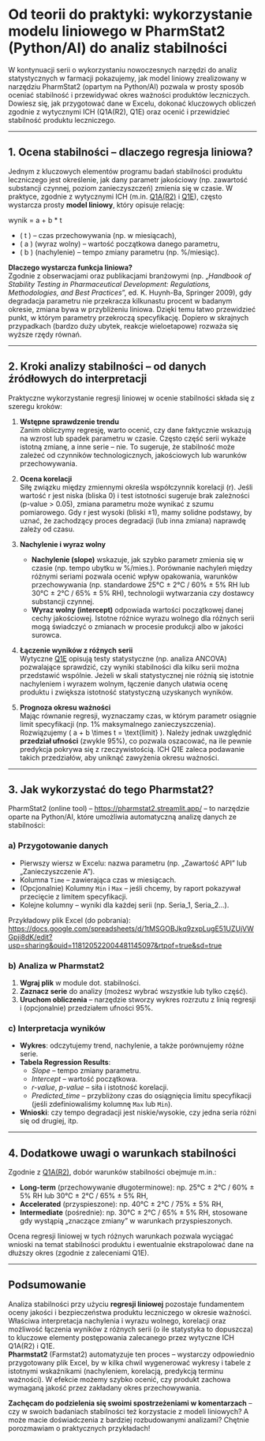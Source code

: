 # Od teorii do praktyki: wykorzystanie modelu liniowego w PharmStat2 (Python/AI) do analiz stabilności

W kontynuacji serii o wykorzystaniu nowoczesnych narzędzi do analiz statystycznych w farmacji pokazujemy, jak model liniowy zrealizowany w narzędziu PharmStat2 (opartym na Python/AI) pozwala w prosty sposób oceniać stabilność i przewidywać okres ważności produktów leczniczych. Dowiesz się, jak przygotować dane w Excelu, dokonać kluczowych obliczeń zgodnie z wytycznymi ICH (Q1A(R2), Q1E) oraz ocenić i przewidzieć stabilność produktu leczniczego.

---

## 1. Ocena stabilności – dlaczego regresja liniowa?

Jednym z kluczowych elementów programu badań stabilności produktu leczniczego jest określenie, jak dany parametr jakościowy (np. zawartość substancji czynnej, poziom zanieczyszczeń) zmienia się w czasie. W praktyce, zgodnie z wytycznymi ICH (m.in. [Q1A(R2)](https://www.ema.europa.eu/en/documents/scientific-guideline/ich-q-1-stability-testing-new-drug-substances-products-step-5_en.pdf) i [Q1E](https://www.ema.europa.eu/en/documents/scientific-guideline/ich-q-1-e-evaluation-stability-data-step-5_en.pdf)), często wystarcza prosty **model liniowy**, który opisuje relację:


wynik = a + b * t

- \( t \) – czas przechowywania (np. w miesiącach),  
- \( a \) (wyraz wolny) – wartość początkowa danego parametru,  
- \( b \) (nachylenie) – tempo zmiany parametru (np. %/miesiąc).

**Dlaczego wystarcza funkcja liniowa?**  
Zgodnie z obserwacjami oraz publikacjami branżowymi (np. „*Handbook of Stability Testing in Pharmaceutical Development: Regulations, Methodologies, and Best Practices*”, ed. K. Huynh-Ba, Springer 2009), gdy degradacja parametru nie przekracza kilkunastu procent w badanym okresie, zmiana bywa w przybliżeniu liniowa. Dzięki temu łatwo przewidzieć punkt, w którym parametry przekroczą specyfikację. Dopiero w skrajnych przypadkach (bardzo duży ubytek, reakcje wieloetapowe) rozważa się wyższe rzędy równań.

---

## 2. Kroki analizy stabilności – od danych źródłowych do interpretacji

Praktyczne wykorzystanie regresji liniowej w ocenie stabilności składa się z szeregu kroków:

1. **Wstępne sprawdzenie trendu**  
   Zanim obliczymy regresję, warto ocenić, czy dane faktycznie wskazują na wzrost lub spadek parametru w czasie. Często część serii wykaże istotną zmianę, a inne serie – nie. To sugeruje, że stabilność może zależeć od czynników technologicznych, jakościowych lub warunków przechowywania.

2. **Ocena korelacji**  
   Siłę związku między zmiennymi określa współczynnik korelacji (r). Jeśli wartość r jest niska (bliska 0) i test istotności sugeruje brak zależności (p-value > 0.05), zmiana parametru może wynikać z szumu pomiarowego. Gdy r jest wysoki (bliski ±1), mamy solidne podstawy, by uznać, że zachodzący proces degradacji (lub inna zmiana) naprawdę zależy od czasu.

3. **Nachylenie i wyraz wolny**  
   - **Nachylenie (slope)** wskazuje, jak szybko parametr zmienia się w czasie (np. tempo ubytku w %/mies.). Porównanie nachyleń między różnymi seriami pozwala ocenić wpływ opakowania, warunków przechowywania (np. standardowe 25°C ± 2°C / 60% ± 5% RH lub 30°C ± 2°C / 65% ± 5% RH), technologii wytwarzania czy dostawcy substancji czynnej.  
   - **Wyraz wolny (intercept)** odpowiada wartości początkowej danej cechy jakościowej. Istotne różnice wyrazu wolnego dla różnych serii mogą świadczyć o zmianach w procesie produkcji albo w jakości surowca.

4. **Łączenie wyników z różnych serii**  
   Wytyczne [Q1E](https://www.ema.europa.eu/en/documents/scientific-guideline/ich-q-1-e-evaluation-stability-data-step-5_en.pdf) opisują testy statystyczne (np. analiza ANCOVA) pozwalające sprawdzić, czy wyniki stabilności dla kilku serii można przedstawić wspólnie. Jeżeli w skali statystycznej nie różnią się istotnie nachyleniem i wyrazem wolnym, łączenie danych ułatwia ocenę produktu i zwiększa istotność statystyczną uzyskanych wyników.

5. **Prognoza okresu ważności**  
   Mając równanie regresji, wyznaczamy czas, w którym parametr osiągnie limit specyfikacji (np. 1% maksymalnego zanieczyszczenia). Rozwiązujemy \( a + b \times t = \text{limit} \). Należy jednak uwzględnić **przedział ufności** (zwykle 95%), co pozwala oszacować, na ile pewnie predykcja pokrywa się z rzeczywistością. ICH Q1E zaleca podawanie takich przedziałów, aby uniknąć zawyżenia okresu ważności.

---

## 3. Jak wykorzystać do tego Pharmstat2?

PharmStat2 (online tool) – https://pharmstat2.streamlit.app/ – to narzędzie oparte na Python/AI, które umożliwia automatyczną analizę danych ze stabilności:

### a) Przygotowanie danych

- Pierwszy wiersz w Excelu: nazwa parametru (np. „Zawartość API” lub „Zanieczyszczenie A”).
- Kolumna `Time` – zawierająca czas w miesiącach.
- (Opcjonalnie) Kolumny `Min` i `Max` – jeśli chcemy, by raport pokazywał przecięcie z limitem specyfikacji.
- Kolejne kolumny – wyniki dla każdej serii (np. Seria_1, Seria_2…).

Przykładowy plik Excel (do pobrania):
https://docs.google.com/spreadsheets/d/1tMSGOBJkq9zxpLugE51UZUjVWGpji8dK/edit?usp=sharing&ouid=118120522004481145097&rtpof=true&sd=true

### b) Analiza w Pharmstat2

1. **Wgraj plik** w module dot. stabilności.  
2. **Zaznacz serie** do analizy (możesz wybrać wszystkie lub tylko część).  
3. **Uruchom obliczenia** – narzędzie stworzy wykres rozrzutu z linią regresji i (opcjonalnie) przedziałem ufności 95%.

### c) Interpretacja wyników

- **Wykres**: odczytujemy trend, nachylenie, a także porównujemy różne serie.  
- **Tabela Regression Results**:  
  - *Slope* – tempo zmiany parametru.  
  - *Intercept* – wartość początkowa.  
  - *r-value*, *p-value* – siła i istotność korelacji.  
  - *Predicted_time* – przybliżony czas do osiągnięcia limitu specyfikacji (jeśli zdefiniowaliśmy kolumnę `Max` lub `Min`).  
- **Wnioski**: czy tempo degradacji jest niskie/wysokie, czy jedna seria różni się od drugiej, itp.

---

## 4. Dodatkowe uwagi o warunkach stabilności

Zgodnie z [Q1A(R2)](https://www.ema.europa.eu/en/documents/scientific-guideline/ich-q-1-stability-testing-new-drug-substances-products-step-5_en.pdf), dobór warunków stabilności obejmuje m.in.:

- **Long-term** (przechowywanie długoterminowe): np. 25°C ± 2°C / 60% ± 5% RH lub 30°C ± 2°C / 65% ± 5% RH,  
- **Accelerated** (przyspieszone): np. 40°C ± 2°C / 75% ± 5% RH,  
- **Intermediate** (pośrednie): np. 30°C ± 2°C / 65% ± 5% RH, stosowane gdy wystąpią „znaczące zmiany” w warunkach przyspieszonych.

Ocena regresji liniowej w tych różnych warunkach pozwala wyciągać wnioski na temat stabilności produktu i ewentualnie ekstrapolować dane na dłuższy okres (zgodnie z zaleceniami Q1E).

---

## Podsumowanie

Analiza stabilności przy użyciu **regresji liniowej** pozostaje fundamentem oceny jakości i bezpieczeństwa produktu leczniczego w okresie ważności. Właściwa interpretacja nachylenia i wyrazu wolnego, korelacji oraz możliwość łączenia wyników z różnych serii (o ile statystyka to dopuszcza) to kluczowe elementy postępowania zalecanego przez wytyczne ICH Q1A(R2) i Q1E.  
**Pharmstat2** (Farmstat2) automatyzuje ten proces – wystarczy odpowiednio przygotowany plik Excel, by w kilka chwil wygenerować wykresy i tabele z istotnymi wskaźnikami (nachyleniem, korelacją, predykcją terminu ważności). W efekcie możemy szybko ocenić, czy produkt zachowa wymaganą jakość przez zakładany okres przechowywania.

**Zachęcam do podzielenia się swoimi spostrzeżeniami w komentarzach** – czy w swoich badaniach stabilności też korzystacie z modeli liniowych? A może macie doświadczenia z bardziej rozbudowanymi analizami? Chętnie porozmawiam o praktycznych przykładach!

